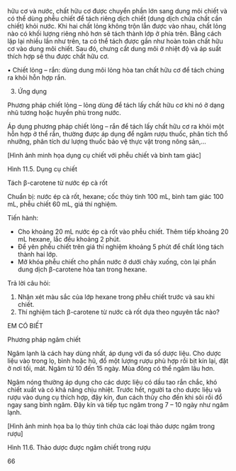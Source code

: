 hữu cơ và nước, chất hữu cơ được chuyển phần lớn sang dung môi chiết và có thể
dùng phễu chiết để tách riêng dịch chiết (dung dịch chứa chất cần chiết) khỏi nước.
Khi hai chất lỏng không trộn lẫn được vào nhau, chất lỏng nào có khối lượng riêng
nhỏ hơn sẽ tách thành lớp ở phía trên. Bằng cách lặp lại nhiều lần như trên, ta có
thể tách được gần như hoàn toàn chất hữu cơ vào dung môi chiết. Sau đó, chưng
cất dung môi ở nhiệt độ và áp suất thích hợp sẽ thu được chất hữu cơ.

• Chiết lỏng – rắn: dùng dung môi lỏng hòa tan chất hữu cơ để tách chúng ra khỏi
hỗn hợp rắn.

3. Ứng dụng

Phương pháp chiết lỏng – lỏng dùng để tách lấy chất
hữu cơ khi nó ở dạng nhũ tương hoặc huyền phù
trong nước.

Áp dụng phương pháp chiết lỏng – rắn để tách lấy chất
hữu cơ ra khỏi một hỗn hợp ở thể rắn, thường được áp
dụng để ngâm rượu thuốc, phân tích thổ nhưỡng, phân
tích dư lượng thuốc bảo vệ thực vật trong nông sản,...

[Hình ảnh minh họa dụng cụ chiết với phễu chiết và bình tam giác]

Hình 11.5. Dụng cụ chiết

Tách β-carotene từ nước ép cà rốt

Chuẩn bị: nước ép cà rốt, hexane; cốc thủy tinh 100 mL, bình tam giác 100 mL, phễu
chiết 60 mL, giá thí nghiệm.

Tiến hành:
- Cho khoảng 20 mL nước ép cà rốt vào phễu chiết. Thêm tiếp khoảng 20 mL
hexane, lắc đều khoảng 2 phút.
- Để yên phễu chiết trên giá thí nghiệm khoảng 5 phút để chất lỏng tách thành
hai lớp.
- Mở khóa phễu chiết cho phần nước ở dưới chảy xuống, còn lại phần dung dịch
β-carotene hòa tan trong hexane.

Trả lời câu hỏi:
1. Nhận xét màu sắc của lớp hexane trong phễu chiết trước và sau khi chiết.
2. Thí nghiệm tách β-carotene từ nước cà rốt dựa theo nguyên tắc nào?

EM CÓ BIẾT

Phương pháp ngâm chiết

Ngâm lạnh là cách hay dùng nhất, áp dụng với đa số dược liệu. Cho dược
liệu vào trong lọ, bình hoặc hũ, đổ một lượng rượu phù hợp rồi bịt kín
lại, đặt ở nơi tối, mát. Ngâm từ 10 đến 15 ngày. Mùa đông có thể ngâm
lâu hơn.

Ngâm nóng thường áp dụng cho các dược liệu có dầu tao rắn chắc, khó
chiết xuất và có khả năng chịu nhiệt. Trước hết, người ta cho dược liệu và
rượu vào dụng cụ thích hợp, đậy kín, đun cách thủy cho đến khi sôi rồi đổ
ngay sang bình ngâm. Đậy kín và tiếp tục ngâm trong 7 – 10 ngày như
ngâm lạnh.

[Hình ảnh minh họa ba lọ thủy tinh chứa các loại thảo dược ngâm trong rượu]

Hình 11.6. Thảo dược
được ngâm chiết trong rượu

66
